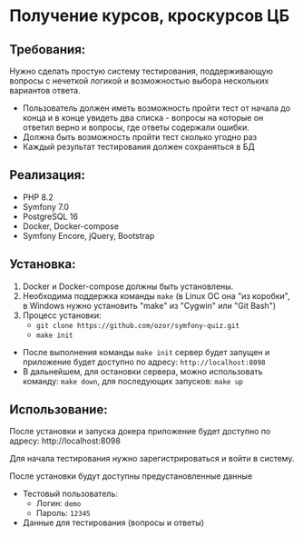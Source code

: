 # Получение курсов, кроскурсов ЦБ

## Требования:

Нужно сделать простую систему тестирования, поддерживающую вопросы с нечеткой логикой и возможностью выбора нескольких вариантов ответа.

- Пользователь должен иметь возможность пройти тест от начала до конца и в конце увидеть два списка - вопросы на которые он ответил верно и вопросы, где ответы содержали ошибки.
- Должна быть возможность пройти тест сколько угодно раз
- Каждый результат тестирования должен сохраняться в БД


## Реализация:

- PHP 8.2
- Symfony 7.0
- PostgreSQL 16
- Docker, Docker-compose
- Symfony Encore, jQuery, Bootstrap


## Установка:

1. Docker и Docker-compose должны быть установлены. 
2. Необходима поддержка команды `make` (в Linux ОС она "из коробки", в Windows нужно установить "make" из "Cygwin" или "Git Bash")
3. Процесс установки:
    - `git clone https://github.com/ozor/symfony-quiz.git`
    - `make init`

- После выполнения команды `make init` сервер будет запущен и приложение будет доступно по адресу: `http://localhost:8098`
- В дальнейшем, для остановки сервера, можно использовать команду: `make down`, для последующих запусков: `make up`


## Использование:

После установки и запуска докера приложение будет доступно по адресу: http://localhost:8098

Для начала тестирования нужно зарегистрироваться и войти в систему.

После установки будут доступны предустановленные данные
  - Тестовый пользователь:
    - Логин: `demo`
    - Пароль: `12345`
  - Данные для тестирования (вопросы и ответы)